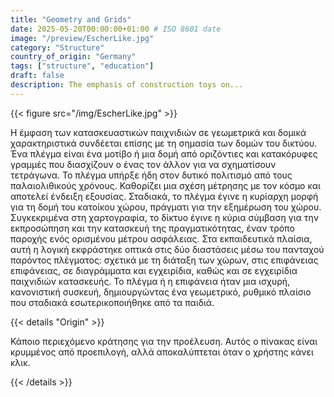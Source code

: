 ```yaml
---
title: "Geometry and Grids"
date: 2025-05-20T00:00:00+01:00 # ISO 8601 date
image: "/preview/EscherLike.jpg"
category: "Structure"
country_of_origin: "Germany"
tags: ["structure", "education"]
draft: false
description: The emphasis of construction toys on...
---
```




{{< figure src="/img/EscherLike.jpg" >}}

Η έμφαση των κατασκευαστικών παιχνιδιών σε γεωμετρικά και δομικά χαρακτηριστικά συνδέεται επίσης με τη σημασία των δομών του δικτύου. Ένα πλέγμα είναι ένα μοτίβο ή μια δομή από οριζόντιες και κατακόρυφες γραμμές που διασχίζουν ο ένας τον άλλον για να σχηματίσουν τετράγωνα. Το πλέγμα υπήρξε ήδη στον δυτικό πολιτισμό από τους παλαιολιθικούς χρόνους. Καθορίζει μια σχέση μέτρησης με τον κόσμο και αποτελεί ένδειξη εξουσίας. Σταδιακά, το πλέγμα έγινε η κυρίαρχη μορφή για τη δομή του κατοίκου χώρου, πράγματι για την εξημέρωση του χώρου. Συγκεκριμένα στη χαρτογραφία, το δίκτυο έγινε η κύρια σύμβαση για την εκπροσώπηση και την κατασκευή της πραγματικότητας, έναν τρόπο παροχής ενός ορισμένου μέτρου ασφάλειας. Στα εκπαιδευτικά πλαίσια, αυτή η λογική εκφράστηκε οπτικά στις δύο διαστάσεις μέσω του πανταχού παρόντος πλέγματος: σχετικά με τη διάταξη των χώρων, στις επιφάνειας επιφάνειας, σε διαγράμματα και εγχειρίδια, καθώς και σε εγχειρίδια παιχνιδιών κατασκευής. Το πλέγμα ή η επιφάνεια ήταν μια ισχυρή, κανονιστική συσκευή, δημιουργώντας ένα γεωμετρικό, ρυθμικό πλαίσιο που σταδιακά εσωτερικοποιήθηκε από τα παιδιά.

{{< details "Origin" >}}

Κάποιο περιεχόμενο κράτησης για την προέλευση. Αυτός ο πίνακας είναι κρυμμένος από προεπιλογή, αλλά αποκαλύπτεται όταν ο χρήστης κάνει κλικ.

{{< /details >}}

